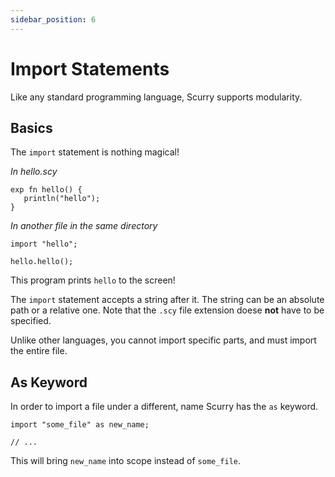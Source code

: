 ```yaml
---
sidebar_position: 6
---
```


# Import Statements
Like any standard programming language, Scurry supports modularity.

## Basics
The `import` statement is nothing magical!

*In hello.scy*
```
exp fn hello() {
   println("hello");
}
```

*In another file in the same directory*
```
import "hello";

hello.hello();
```
This program prints `hello` to the screen!

The `import` statement accepts a string after it. The string can be an absolute
path or a relative one. Note that the `.scy` file extension doese **not** have
to be specified.

Unlike other languages, you cannot import specific parts, and must import the
entire file.

## As Keyword
In order to import a file under a different, name Scurry has the `as` keyword.

```
import "some_file" as new_name;

// ...
```
This will bring `new_name` into scope instead of `some_file`.
